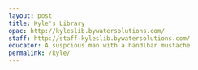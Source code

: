 ```yaml
---
layout: post
title: Kyle's Library
opac: http://kyleslib.bywatersolutions.com/
staff: http://staff-kyleslib.bywatersolutions.com/
educator: A suspcious man with a handlbar mustache
permalink: /kyle/
---
```

